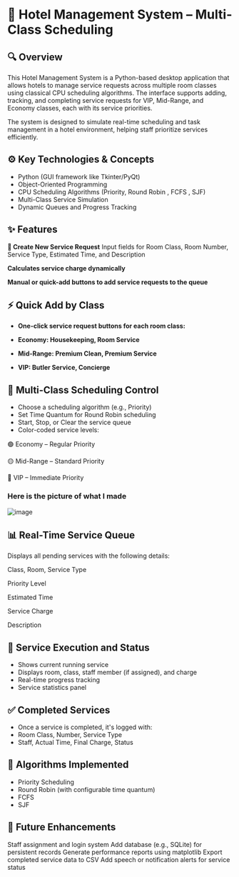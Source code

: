 # 🏨 Hotel Management System – Multi-Class Scheduling
## 🔍 Overview
This Hotel Management System is a Python-based desktop application that allows hotels to manage service requests across multiple room classes using classical CPU scheduling algorithms. The interface supports adding, tracking, and completing service requests for VIP, Mid-Range, and Economy classes, each with its service priorities.

The system is designed to simulate real-time scheduling and task management in a hotel environment, helping staff prioritize services efficiently.

## ⚙️ Key Technologies & Concepts
- Python (GUI framework like Tkinter/PyQt)
- Object-Oriented Programming
- CPU Scheduling Algorithms (Priority, Round Robin , FCFS , SJF)
- Multi-Class Service Simulation
- Dynamic Queues and Progress Tracking

## ✨ Features
**📝 Create New Service Request**
Input fields for Room Class, Room Number, Service Type, Estimated Time, and Description

**Calculates service charge dynamically**

**Manual or quick-add buttons to add service requests to the queue**

## ⚡ Quick Add by Class
- **One-click service request buttons for each room class:**

- **Economy: Housekeeping, Room Service**

- **Mid-Range: Premium Clean, Premium Service**

- **VIP: Butler Service, Concierge**

## 🧠 Multi-Class Scheduling Control
- Choose a scheduling algorithm (e.g., Priority)
- Set Time Quantum for Round Robin scheduling
- Start, Stop, or Clear the service queue
- Color-coded service levels:

🟢 Economy – Regular Priority

🟡 Mid-Range – Standard Priority

🔴 VIP – Immediate Priority

### Here is the picture of what I made

![image](https://github.com/user-attachments/assets/b79e6f40-a9e8-4703-b1f2-01bb4d02d68e)


## 📊 Real-Time Service Queue
Displays all pending services with the following details:

Class, Room, Service Type

Priority Level

Estimated Time

Service Charge

Description

## 🔄 Service Execution and Status
- Shows current running service
- Displays room, class, staff member (if assigned), and charge
- Real-time progress tracking
- Service statistics panel

## ✅ Completed Services
- Once a service is completed, it's logged with:
- Room Class, Number, Service Type
- Staff, Actual Time, Final Charge, Status

## 🧠 Algorithms Implemented
- Priority Scheduling
- Round Robin (with configurable time quantum)
- FCFS
- SJF


## 🚀 Future Enhancements
Staff assignment and login system
Add database (e.g., SQLite) for persistent records
Generate performance reports using matplotlib
Export completed service data to CSV
Add speech or notification alerts for service status
